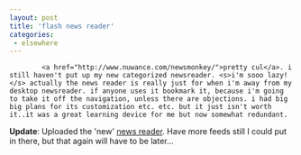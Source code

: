 ```yaml
---
layout: post
title: 'flash news reader'
categories:
 - elsewhere
---
```


			<a href="http://www.nuwance.com/newsmonkey/">pretty cul</a>. i still haven't put up my new categorized newsreader. <s>i'm sooo lazy!</s> actually the news reader is really just for when i'm away from my desktop newsreader. if anyone uses it bookmark it, because i'm going to take it off the navigation, unless there are objections. i had big big plans for its customization etc. etc. but it just isn't worth it..it was a great learning device for me but now somewhat redundant.



<b>Update</b>: Uploaded the 'new' <a href="syndicates.php">news reader</a>. Have more feeds still I could put in there, but that again will have to be later...


